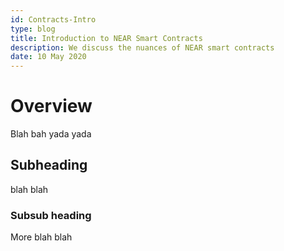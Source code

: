 ```yaml
---
id: Contracts-Intro
type: blog
title: Introduction to NEAR Smart Contracts
description: We discuss the nuances of NEAR smart contracts
date: 10 May 2020
---
```

# Overview

Blah bah yada yada

## Subheading

blah blah

### Subsub heading

More blah blah
